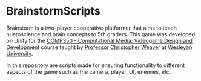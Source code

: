 # BrainstormScripts

Brainstorm is a two-player cooperative platformer that aims to teach nueroscience and brain concepts to 5th graders. This game was developed on Unity for the [COMP350 - Computational Media: Videogame Design and Development](https://iasext.wesleyan.edu/regprod/!wesmaps_page.html?crse=014490&term=1181) course taught by [Professor Christopher Weaver](http://www.wesleyan.edu/academics/faculty/cweaver/profile.html) at [Wesleyan University](http://www.wesleyan.edu).

In this repository are scripts made for ensuring functionality to different aspects of the game such as the camera, player, UI, enemies, etc.
